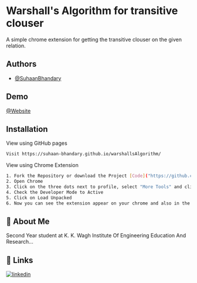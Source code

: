
# Warshall's Algorithm for transitive clouser

A simple chrome extension for getting the transitive clouser on the given relation.

## Authors

- [@SuhaanBhandary](https://github.com/Suhaan-Bhandary)

## Demo
[@Website](https://suhaan-bhandary.github.io/warshallsAlgorithm/)
  
## Installation

View using GitHub pages

```bash
Visit https://suhaan-bhandary.github.io/warshallsAlgorithm/ 
```

View using Chrome Extension

```bash
1. Fork the Repository or download the Project [Code]("https://github.com/Suhaan-Bhandary/warshallsAlgorithm.git") and after downloading the code change the manifestjson.txt to manifest.json
2. Open Chrome
3. Click on the three dots next to profile, select "More Tools" and click on "extensions"
4. Check the Developer Mode to Active
5. Click on Load Unpacked
6. Now you can see the extension appear on your chrome and also in the list
```


## 🚀 About Me
Second Year student at K. K. Wagh Institute Of Engineering Education And Research...

  
## 🔗 Links
[![linkedin](https://img.shields.io/badge/linkedin-0A66C2?style=for-the-badge&logo=linkedin&logoColor=white)](https://www.linkedin.com/in/suhaan-bhandary/)

  
